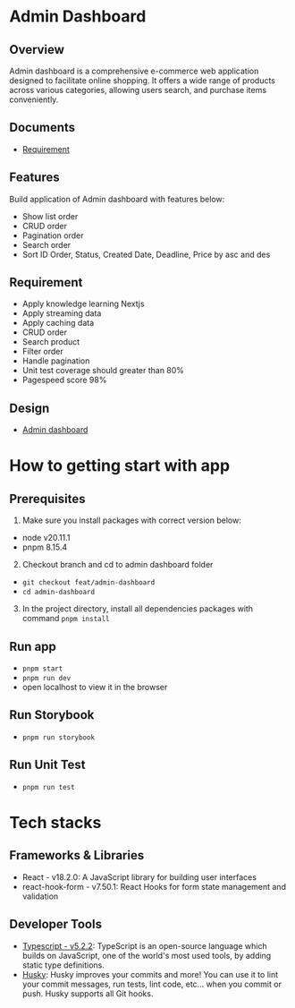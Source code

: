 # Admin Dashboard

## Overview

Admin dashboard is a comprehensive e-commerce web application designed to facilitate online shopping. It offers a wide range of products across various categories, allowing users search, and purchase items conveniently.

## Documents

- [Requirement](https://docs.google.com/document/d/1SAulTFGSEix6ipkvLHxj1iG-sUFop49e6MpBWTIz6dA/edit#heading=h.o7xf3cb9ntt2)

## Features

Build application of Admin dashboard with features below:

- Show list order
- CRUD order
- Pagination order
- Search order
- Sort ID Order, Status, Created Date, Deadline, Price by asc and des

## Requirement

- Apply knowledge learning Nextjs
- Apply streaming data
- Apply caching data
- CRUD order
- Search product
- Filter order
- Handle pagination
- Unit test coverage should greater than 80%
- Pagespeed score 98%

## Design

- [Admin dashboard](<https://www.figma.com/design/6FU922LFWAIasJWYIfuq7z/Admin-Dashboard-(Community)?node-id=16-57&t=aE8yEjoY7EOzTNMq-0>)

# How to getting start with app

## Prerequisites

1. Make sure you install packages with correct version below:

- node v20.11.1
- pnpm 8.15.4

2. Checkout branch and cd to admin dashboard folder

- `git checkout feat/admin-dashboard`
- `cd admin-dashboard`

3. In the project directory, install all dependencies packages with command `pnpm install`

## Run app

- `pnpm start`
- `pnpm run dev`
- open localhost to view it in the browser

## Run Storybook

- `pnpm run storybook`

## Run Unit Test

- `pnpm run test`

# Tech stacks

## Frameworks & Libraries

- React - v18.2.0: A JavaScript library for building user interfaces
- react-hook-form - v7.50.1: React Hooks for form state management and validation

## Developer Tools

- [Typescript - v5.2.2](https://www.typescriptlang.org/): TypeScript is an open-source language which builds on JavaScript, one of the world's most used tools, by adding static type definitions.
- [Husky](https://typicode.github.io/): Husky improves your commits and more! You can use it to lint your commit messages, run tests, lint code, etc... when you commit or push. Husky supports all Git hooks.
